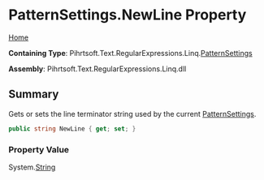 # PatternSettings\.NewLine Property

[Home](../../../../../../README.md)

**Containing Type**: Pihrtsoft\.Text\.RegularExpressions\.Linq\.[PatternSettings](../README.md)

**Assembly**: Pihrtsoft\.Text\.RegularExpressions\.Linq\.dll

## Summary

Gets or sets the line terminator string used by the current [PatternSettings](../README.md)\.

```csharp
public string NewLine { get; set; }
```

### Property Value

System\.[String](https://docs.microsoft.com/en-us/dotnet/api/system.string)

